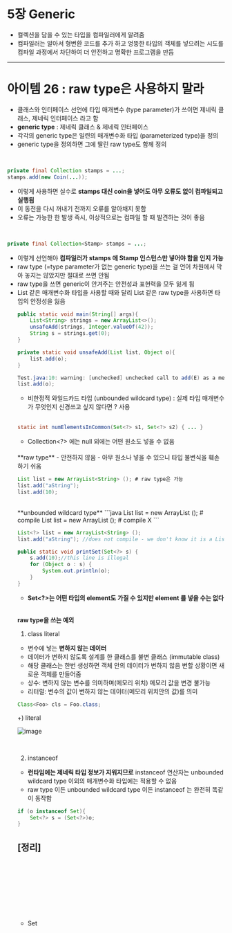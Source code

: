 # 5장 Generic
- 컬렉션을 담을 수 있는 타입을 컴파일러에게 알려줌
- 컴파일러는 알아서 형변환 코드를 추가 하고 엉뚱한 타입의 객체를 넣으려는 시도를 컴파일 과정에서 차단하여 더 안전하고 명확한 프로그램을 만듬

<hr>

# 아이템 26 : raw type은 사용하지 말라
- 클래스와 인터페이스 선언에 타입 매개변수 (type parameter)가 쓰이면 제네릭 클래스, 제네릭 인터페이스 라고 함
- **generic type** : 제네릭 클래스 & 제네릭 인터페이스
- 각각의 generic type은 일련의 매개변수화 타입 (parameterized type)을 정의
- generic type을 정의하면 그에 딸린 raw type도 함께 정의

<br>

```java
private final Collection stamps = ...;
stamps.add(new Coin(...));
```

- 이렇게 사용하면 실수로 **stamps 대신 coin을 넣어도 아무 오류도 없이 컴파일되고 실행됨**
- 이 동전을 다시 꺼내기 전까지 오류를 알아채지 못함
- 오류는 가능한 한 발생 즉시, 이상적으로는 컴파일 할 때 발견하는 것이 좋음

<br>

```java
private final Collection<Stamp> stamps = ...;
```

- 이렇게 선언해야 **컴파일러가 stamps 에 Stamp 인스턴스만 넣어야 함을 인지 가능**
- raw type (=type parameter가 없는 generic type)을 쓰는 걸 언어 차원에서 막아 놓지는 않았지만 절대로 쓰면 안됨
- raw type을 쓰면 generic이 안겨주는 안전성과 표현력을 모두 잃게 됨
- List<Object> 같은 매개변수화 타입을 사용할 때와 달리 List 같은 raw type을 사용하면 타입의 안정성을 잃음

<br>

```java
public static void main(String[] args){
	List<String> strings = new ArrayList<>();
	unsafeAdd(strings, Integer.valueOf(42));
	String s = strings.get(0);
}

private static void unsafeAdd(List list, Object o){
	list.add(o);
}

Test.java:10: warning: [unchecked] unchecked call to add(E) as a member of the raw type list
list.add(o);
```

- 비한정적 와일드카드 타입 (unbounded wildcard type) : 실제 타입 매개변수가 무엇인지 신경쓰고 싶지 않다면 ? 사용

<br>

```java
static int numElementsInCommon(Set<?> s1, Set<?> s2) { ... }
```
- Collection<?> 에는 null 외에는 어떤 원소도 넣을 수 없음

<br>
**raw type**
- 안전하지 않음
- 아무 원소나 넣을 수 있으니 타입 불변식을 훼손하기 쉬움

```java
List list = new ArrayList<String> (); # raw type은 가능
list.add("aString");
list.add(10);
```

<br>
**unbounded wildcard type**
```java
List<?> list = new ArrayList<String> (); # compile
List<Object> list = new ArrayList<String> (); # compile X
```

```java
List<?> list = new ArrayList<String> ();
list.add("aString"); //does not compile - we don't know it is a List<String>
```

```java
public static void printSet(Set<?> s) {
	s.add(10);//this line is illegal 
	for (Object o : s) {
		System.out.println(o);
	}
}
```
- **Set<?>는 어떤 타입의 element도 가질 수 있지만 element 를 넣을 수는 없다**

<br>

**raw type을 쓰는 예외**

1. class literal
- 변수에 넣는 **변하지 않는 데이터**
- 데이터가 변하지 않도록 설계를 한 클래스를 불변 클래스 (immutable class)
- 해당 클래스는 한번 생성하면 객체 안의 데이터가 변하지 않음 변할 상황이면 새로운 객체를 만들어줌
- 상수: 변하지 않는 변수를 의미하며(메모리 위치) 메모리 값을 변경 불가능
- 리터럴: 변수의 값이 변하지 않는 데이터(메모리 위치안의 값)를 의미

```java
Class<Foo> cls = Foo.class;
```

+) literal

![image](https://user-images.githubusercontent.com/32635539/150671032-51acadde-142b-4768-af2c-3fed8bfcb1ce.png)

<br>

2. instanceof
- **런타임에는 제네릭 타입 정보가 지워지므로** instanceof 연산자는 unbounded wildcard type 이외의 매개변수화 타입에는 적용할 수 없음
- raw type 이든 unbounded wildcard type 이든 instanceof 는 완전히 똑같이 동작함

```java
if (o instanceof Set){
	Set<?> s = (Set<?>)o;
}
```
	
## [정리]
- Set<Object> : 어떤 타입의 객체도 저장할 수 있는 매개변수화 타입
- Set<?> : 모종의 타입 객체만 저장할 수 있는 와일드 카드 타입
- Set : raw type

<hr>

# 아이템 27 : 비검사 경고를 제거하라
```java
Set<Lark> exaltation = new HashSet();
```
- 이렇게 하면 에러 발생

```java
Set<Lark> exltation = new HashSet<>();
```
- 할 수 있는 한 모든 비검사 경고를 제거하라
- 경고를 제거할 수는 없지만 타입 안전하다고 확신할 수 있다면 **@SuppressWarnings("unchecked")** annotation을 담아 경고를 숨기자
- @SuppressWarnings("unchecked") annotation 은 항상 가능한 한 좁은 범위에 적용
- annotation을 사용할 때면 그 경고를 무시해도 안전한 이유를 항상 주석으로 남겨야 함

<hr>

# 아이템 28 : 배열보다는 리스트를 사용하라
### 배열과 Generic type의 차이

<br>
**1. 컴파일 or 런타임 시에 실수를 알 수 있음**
- 배열은 공변 (convariant : 함께 변한다) : Sub가 Super의 하위타입이라면 Sub[]는 Superp[]의 하위 타입
- generic은 불공변 (invariant) : Type1, Type2 가 있을 때, List<Type1>, List<Type2> 의 하위 타입도 아니고 상위 타입도 아님

```java
Object[] objectArray = new Long[1];
ObjectArray[0] = "string"; // ArrayStoreException
```
- 컴파일에서는 성공, 런타임에서 실패

<br>
```java
List<Object> ol = new ArrayList<Long>(); // 호환되지 않는 타입
ol.add("string");
```
- Long용 저장소에 String을 넣을 수 없음
- 배열에서는 그 실수를 런타임에서 알게 되지만 리스트를 사용하면 컴파일 할 때 바로 알 수 있음

<br>
**2. 배열은 실체화가 됨**
- 배열 : 런타임에도 자신이 담기로한 원소의 타입을 인지하고 확인
- Generic Type : 런타임에 타입 정보가 소거됨

- 따라서 배열과 제네릭은 잘 어우러지지 못함
```java
new List<E>[], new List<String>p[], new E[] # 컴파일 시 제네릭 배열 생성 오류
```

<br>
### Generic 배열을 만들지 못하게 막은 이유

1. 타입이 안전하지 않음

```java
List<String>[] stringLists = new List<String>[1];
List<Integer> intList = List.of(42);
Object[] objects = stringLists;
objects[0] = intList;
String s = stringLists[0].get(0);
```

- 1이 허용된다고 가정하면 2는 원소가 하나인 List<Integer>를 생성
- 3은 1에서 생성한 List<String>의 배열을 Object 배열에 할당
- 4는 2에서 생성한 List<Integer>의 인스턴스를 Object 배열의 첫 원소로 저장
- Generic은 런타임에서 List<Integer> 는 List가 되고, List<Integer>[]는 List[]가 됨
- 따라서 4도 ArrayStoreException을 일으키지 않음

<br>
	
- 지금 stringLists 에는 List<Integer> 인스턴스가 저장되어 있음
- 5에서는 이 배열의 처음 리스트에서 첫 원소를 꺼내려함
- 런타임에 ClassCastException 발생
- 이런 오류를 방지하려면 컴파일 오류를 내야 함

<br>
	
- E, List<E>, List<String> 같은 타입을 실체화 불가 타입 (non-reifiable type) 이라 함
- 실체화되지 않아서 런타임에는 컴파일타임보다 타입 정보를 적게 가지는 타입
- 소거 메커니즘 때문에 매개변수화 타입 가운데 실체화될 수 있는 타입은 List<?>, Map<?,?> 같은 비한정적 와일드카드 타입뿐

```java
public class Chooser{
	private final Object[] choiceArray;

	public Chooser(Collection choices){
		choiceArray = choices.toArray();
	}

	public Object choose(){
		Random rnd = ThreadLocalRandom.current();
		return choiceArray[rnd.nextInt(choiceArray.length)];
	}
}
```
- choose 메서드를 호출할 때마다 반환된 Object를 원하는 타입으로 형변환
- 혹시나 다른 타입의 원소가 들어 있다면 런타임시 형변환 오류 발생

<br>
	
```java
public class Chooser<T>{
	private final T[] choiceArray;

	public Chooser(Collections<T> choices){
		choiceArray = choices.toArray();
	}
}
```
- 오류 메시지 발생 : T is type-variable: T extends Object declared in class Chooser

<br>
	
```java
public Chooser(Collections<T> choices){
	choiceArray = (T[])choices.toArray();
}
```
- 경고 메시지 발생 : T is type-variable: T extends Object declared in class Chooser
- T가 무슨 타입인지 알 수 없으니 컴파일러는 이 형변환이 런타임에도 안전한지 보장할 수 없음

<br>
	
```java
public class Chooser<T>{
	private final List<T> choiceList;

	public Chooser(Collections<T> choices){
		choiceList = new ArrayList<>(choices);
	}

	public T choose(){
		Random rnd = ThreadLocalRandom.current();
		return choiceArray.get(rnd.nextInt(choiceArray.length));
	}
}
```
- 코드양이 조금 늘었고 아마도 조금 더 느릴 테지만, 런타임에 ClassCastException 을 만날 일은 없으니 그만한 가치가 있음
